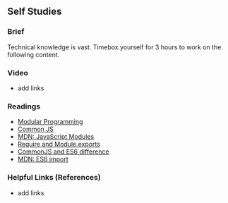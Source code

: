 ## Self Studies

### Brief

Technical knowledge is vast. Timebox yourself for 3 hours to work on the following content.

### Video 

- add links

### Readings

- [Modular Programming](https://en.wikipedia.org/wiki/Modular_programming)
- [Common JS](https://medium.com/@cgcrutch18/commonjs-what-why-and-how-64ed9f31aa46)
- [MDN: JavaScript Modules](https://developer.mozilla.org/en-US/docs/Web/JavaScript/Guide/Modules)
- [Require and Module.exports](https://www.tutorialsteacher.com/nodejs/nodejs-module-exports)
- [CommonJS and ES6 difference](https://stackoverflow.com/questions/46677752/the-difference-between-requirex-and-import-x)
- [MDN: ES6 import](https://developer.mozilla.org/en-US/docs/Web/JavaScript/Reference/Statements/import)


### Helpful Links (References)

- add links
